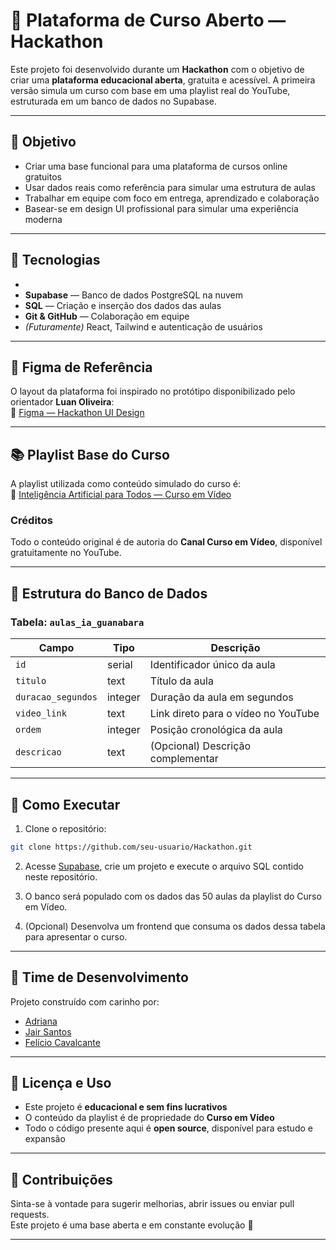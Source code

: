 
# 🧠 Plataforma de Curso Aberto — Hackathon

Este projeto foi desenvolvido durante um **Hackathon** com o objetivo de criar uma **plataforma educacional aberta**, gratuita e acessível. A primeira versão simula um curso com base em uma playlist real do YouTube, estruturada em um banco de dados no Supabase.

---

## 🎯 Objetivo

- Criar uma base funcional para uma plataforma de cursos online gratuitos
- Usar dados reais como referência para simular uma estrutura de aulas
- Trabalhar em equipe com foco em entrega, aprendizado e colaboração
- Basear-se em design UI profissional para simular uma experiência moderna

---

## 🧪 Tecnologias
- 
- **Supabase** — Banco de dados PostgreSQL na nuvem
- **SQL** — Criação e inserção dos dados das aulas
- **Git & GitHub** — Colaboração em equipe
- *(Futuramente)* React, Tailwind e autenticação de usuários

---

## 🎨 Figma de Referência

O layout da plataforma foi inspirado no protótipo disponibilizado pelo orientador **Luan Oliveira**:  
🔗 [Figma — Hackathon UI Design](https://www.figma.com/design/WdAAWpxHrrcUrDbqv7nWs6/hackathon?node-id=0-1&t=zice7SLFP1u8DK8U-1)

---

## 📚 Playlist Base do Curso

A playlist utilizada como conteúdo simulado do curso é:  
🎥 [Inteligência Artificial para Todos — Curso em Vídeo](https://youtube.com/playlist?list=PLHz_AreHm4dm24MhlWJYiR_Rm7TFtvs6S&si=LhH1n1iFYmTr8dLq)

### Créditos

Todo o conteúdo original é de autoria do **Canal Curso em Vídeo**, disponível gratuitamente no YouTube.

---

## 🧱 Estrutura do Banco de Dados

### Tabela: `aulas_ia_guanabara`

| Campo              | Tipo    | Descrição                             |
|--------------------|---------|---------------------------------------|
| `id`               | serial  | Identificador único da aula           |
| `titulo`           | text    | Título da aula                        |
| `duracao_segundos` | integer | Duração da aula em segundos           |
| `video_link`       | text    | Link direto para o vídeo no YouTube   |
| `ordem`            | integer | Posição cronológica da aula           |
| `descricao`        | text    | (Opcional) Descrição complementar     |

---

## 🧪 Como Executar

1. Clone o repositório:

```bash
git clone https://github.com/seu-usuario/Hackathon.git
```

2. Acesse [Supabase](https://supabase.com), crie um projeto e execute o arquivo SQL contido neste repositório.

3. O banco será populado com os dados das 50 aulas da playlist do Curso em Vídeo.

4. (Opcional) Desenvolva um frontend que consuma os dados dessa tabela para apresentar o curso.

---

## 👥 Time de Desenvolvimento

Projeto construído com carinho por:

- [Adriana](https://github.com/drihcs)
- [Jair Santos](https://github.com/jairsantos123)
- [Felício Cavalcante](https://github.com/feliciocavalcante)

---

## 📝 Licença e Uso

- Este projeto é **educacional e sem fins lucrativos**
- O conteúdo da playlist é de propriedade do **Curso em Vídeo**
- Todo o código presente aqui é **open source**, disponível para estudo e expansão

---

## 🤝 Contribuições

Sinta-se à vontade para sugerir melhorias, abrir issues ou enviar pull requests.  
Este projeto é uma base aberta e em constante evolução 🚀

---
